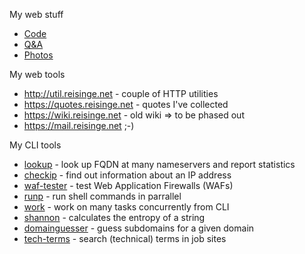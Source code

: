 My web stuff

* [Code](https://github.com/jreisinger)
* [Q&A](https://stackoverflow.com/users/1039320/jreisinger)
* [Photos](https://www.flickr.com/photos/jozrei)

My web tools

* http://util.reisinge.net - couple of HTTP utilities
* https://quotes.reisinge.net - quotes I've collected
* https://wiki.reisinge.net - old wiki => to be phased out
* https://mail.reisinge.net ;-)

My CLI tools

* [lookup](https://github.com/jreisinger/lookup) - look up FQDN at many nameservers and report statistics 
* [checkip](https://github.com/jreisinger/checkip) - find out information about an IP address 
* [waf-tester](https://github.com/jreisinger/waf-tester) - test Web Application Firewalls (WAFs) 
* [runp](https://github.com/jreisinger/runp) - run shell commands in parrallel 
* [work](https://github.com/jreisinger/work) - work on many tasks concurrently from CLI 
* [shannon](https://github.com/jreisinger/shannon) - calculates the entropy of a string
* [domainguesser](https://github.com/jreisinger/domainguesser) - guess subdomains for a given domain
* [tech-terms](https://github.com/jreisinger/tech-terms) - search (technical) terms in job sites
